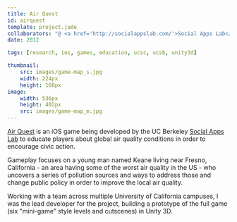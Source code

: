 ```yaml
---
title: Air Quest
id: airquest
template: project.jade
collaborators: "@ <a href='http://socialappslab.com/'>Social Apps Lab</a>"
date: 2012

tags: [research, ios, games, education, ucsc, ucsb, unity3d]

thumbnail:
    src: images/game-map_s.jpg
    width: 224px
    height: 160px
image:
    width: 536px
    height: 402px
    src: images/game-map_m.jpg
---
```


[Air Quest](http://socialappslab.com/airquest/) is an iOS game being developed by the UC Berkeley [Social Apps Lab](http://socialappslab.com/) to educate players about global air quality conditions in order to encourage civic action.

Gameplay focuses on a young man named Keane living near Fresno, California - an area having some of the worst air quality in the US - who uncovers a series of pollution sources and ways to address those and change public policy in order to improve the local air quality.

Working with a team across multiple University of California campuses, I was the lead developer for the project, building a prototype of the full game (six "mini-game" style levels and cutscenes) in Unity 3D.